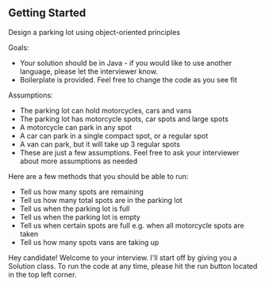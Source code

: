 ## Getting Started

Design a parking lot using object-oriented principles

Goals:
- Your solution should be in Java - if you would like to use another language, please let the interviewer know.
- Boilerplate is provided. Feel free to change the code as you see fit

Assumptions:
- The parking lot can hold motorcycles, cars and vans
- The parking lot has motorcycle spots, car spots and large spots
- A motorcycle can park in any spot
- A car can park in a single compact spot, or a regular spot
- A van can park, but it will take up 3 regular spots
- These are just a few assumptions. Feel free to ask your interviewer about more assumptions as needed

Here are a few methods that you should be able to run:
- Tell us how many spots are remaining
- Tell us how many total spots are in the parking lot
- Tell us when the parking lot is full
- Tell us when the parking lot is empty
- Tell us when certain spots are full e.g. when all motorcycle spots are taken
- Tell us how many spots vans are taking up

Hey candidate! Welcome to your interview. I'll start off by giving you a Solution class. To run the code at any time, please hit the run button located in the top left corner.